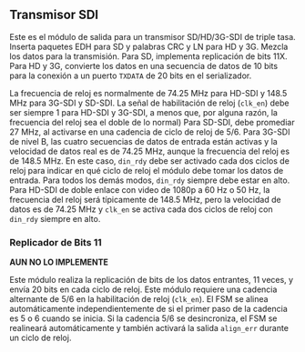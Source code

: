 ## Transmisor SDI

Este es el módulo de salida para un transmisor SD/HD/3G-SDI de triple tasa. Inserta paquetes EDH para SD y palabras CRC y LN para HD y 3G. Mezcla los datos para la transmisión. Para SD, implementa replicación de bits 11X. Para HD y 3G, convierte los datos en una secuencia de datos de 10 bits para la conexión a un puerto `TXDATA` de 20 bits en el serializador.

La frecuencia de reloj es normalmente de 74.25 MHz para HD-SDI y 148.5 MHz para 3G-SDI y SD-SDI. La señal de habilitación de reloj (`clk_en`) debe ser siempre 1 para HD-SDI y 3G-SDI, a menos que, por alguna razón, la frecuencia del reloj sea el doble de lo normal) Para SD-SDI, debe promediar 27 MHz, al activarse en una cadencia de ciclo de reloj de 5/6. Para 3G-SDI de nivel B, las cuatro secuencias de datos de entrada están activas y la velocidad de datos real es de 74.25 MHz, aunque la frecuencia del reloj es de 148.5 MHz. En este caso, `din_rdy` debe ser activado cada dos ciclos de reloj para indicar en qué ciclo de reloj el módulo debe tomar los datos de entrada. Para todos los demás modos, `din_rdy` siempre debe estar en alto. Para HD-SDI de doble enlace con video de 1080p a 60 Hz o 50 Hz, la frecuencia del reloj será típicamente de 148.5 MHz, pero la velocidad de datos es de 74.25 MHz y `clk_en` se activa cada dos ciclos de reloj con `din_rdy` siempre en alto.

### Replicador de Bits 11

**AUN NO LO IMPLEMENTE**

Este módulo realiza la replicación de bits de los datos entrantes, 11 veces, y envía 20 bits en cada ciclo de reloj. Este módulo requiere una cadencia alternante de 5/6 en la habilitación de reloj (`clk_en`). El FSM se alinea automáticamente independientemente de si el primer paso de la cadencia es 5 o 6 cuando se inicia. Si la cadencia 5/6 se desincroniza, el FSM se realineará automáticamente y también activará la salida `align_err` durante un ciclo de reloj.
